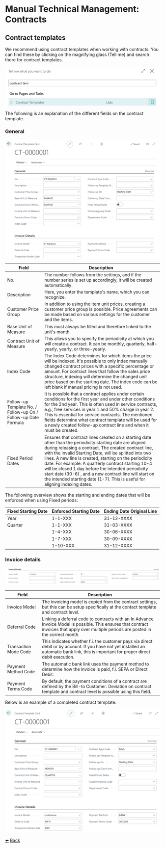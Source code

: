 # Manual Technical Management: Contracts
## Contract templates
We recommend using contract templates when working with contracts. You can find these by clicking on the magnifying glass (Tell me) and search there for contract templates.

![Image](../images/image23.png)

The following is an explanation of the different fields on the contract template.

### General

![Image](../images/image24.png)

| Field  | Description |
|-------------------------------------------|---------------------------------------------------------------------------------------------------------------------------------------------------------------------------------------------------------------------------------------------------------------------------------------------------------------------------------------------------------------------------------------------------------------------------|
| No. | The number follows from the settings, and if the number series is set up accordingly, it will be created automatically. |
| Description | Here, you enter the template's name, which you can recognize. |
| Customer Price Group | In addition to using the item unit prices, creating a customer price group is possible. Price agreements can be made based on various settings for the customer and the items. |
| Base Unit of Measure | This must always be filled and therefore linked to the unit's month. |
| Contract Unit of Measure | This allows you to specify the periodicity at which you will create a contract. It can be monthly, quarterly, half-yearly, yearly, or three-yearly. |
| Index Code | The Index Code determines for which items the price will be indexed. It's possible to only index manually changed contract prices with a specific percentage or amount. For contract lines that follow the sales price structure, indexing will determine the changed unit price based on the starting date. The index code can be left blank if manual pricing is not used. |
| Follow-up Template No. / Follow-up On / Follow-up Date Formula | It is possible that a contract applies under certain conditions for the first year and under other conditions for the 2nd year. This is often used in service contracts, e.g., free services in year 1 and 50% charge in year 2. This is essential for service contracts. The mentioned fields determine what contract template will be used for a newly created follow-up contract line and when it must be created. |
| Fixed Period Dates | Ensures that contract lines created on a starting date other than the periodicity starting date are aligned during releasing a contract. The created contract line, with the invalid Starting Date, will be splitted into two lines. A new line is created, starting on the periodicity date. For example: A quarterly contract starting 10-4 will be closed 1 day before the intended periodicity start date (30-6) , and a new contract line will start on the intended starting date (1-7). This is useful for aligning indexing dates. |

The following overview shows the starting and ending dates that will be enforced when using Fixed periods:

| Fixed Starting Date | Enforced Starting Date | Ending Date Original Line |
|---------------------|------------------------|----------------------------|
| Year                | 1-1-XXX                | 31-12-XXXX                 |
| Quarter             | 1-1-XXX                | 31-03-XXXX                 |
|                     | 1-4-XXX                | 30-06-XXXX                 |
|                     | 1-7-XXX                | 30-09-XXXX                 |
|                     | 1-10-XXX               | 31-12-XXXX                 |

### Invoice details

![Image](../images/image27.png)

| Field | Description |
|------------------------|------------------------------------------------------------------------------------------------------------------------------------------------------------------------------------------|
| Invoice Model | The invoicing model is copied from the contract settings, but this can be setup specifically at the contact template and contract level. |
| Deferral Code | Linking a deferral code to contracts with an In Advance Invoice Model is possible. This ensures that contract invoices that apply over multiple periods are posted in the correct month. |
| Transaction Mode Code | This indicates whether f.i. the customer pays via direct debit or by account. If you have not yet installed an automatic bank link, this is important for proper direct debit execution. |
| Payment Method Code | The automatic bank link uses the payment method to determine how the invoice is paid, f.i. SEPA or Direct Debit. |
| Payment Terms Code | By default, the payment conditions of a contract are defined by the Bill-to Customer. Deviation on contract template and contract level is possible using this field.

Below is an example of a completed contract template. 

![Image](../images/image28.png)

[:arrow_left:](../README.md) [Back](../README.md)





